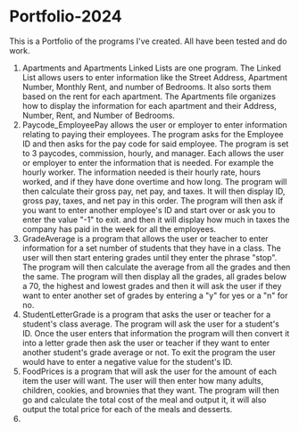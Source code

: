 # Portfolio-2024

This is a Portfolio of the programs I've created. All have been tested and do work.

1. Apartments and Apartments Linked Lists are one program. The Linked List allows users to enter information like the Street Address, Apartment Number, Monthly Rent, and number of Bedrooms. It also sorts them based on the rent for each apartment. The Apartments file organizes how to display the information for each apartment and their Address, Number, Rent, and Number of Bedrooms.
2. Paycode_EmployeePay allows the user or employer to enter information relating to paying their employees. The program asks for the Employee ID and then asks for the pay code for said employee. The program is set to 3 paycodes, commission, hourly, and manager. Each allows the user or employer to enter the information that is needed. For example the hourly worker. The information needed is their hourly rate, hours worked, and if they have done overtime and how long. The program will then calculate their gross pay, net pay, and taxes. It will then display ID, gross pay, taxes, and net pay in this order. The program will then ask if you want to enter another employee's ID and start over or ask you to enter the value "-1" to exit. and then it will display how much in taxes the company has paid in the week for all the employees.
3. GradeAverage is a program that allows the user or teacher to enter information for a set number of students that they have in a class. The user will then start entering grades until they enter the phrase "stop". The program will then calculate the average from all the grades and then the same. The program will then display all the grades, all grades below a 70, the highest and lowest grades and then it will ask the user if they want to enter another set of grades by entering a "y" for yes or a "n" for no.
4. StudentLetterGrade is a program that asks the user or teacher for a student's class average. The program will ask the user for a student's ID. Once the user enters that information the program will then convert it into a letter grade then ask the user or teacher if they want to enter another student's grade average or not. To exit the program the user would have to enter a negative value for the student's ID.
5. FoodPrices is a program that will ask the user for the amount of each item the user will want. The user will then enter how many adults, children, cookies, and brownies that they want. The program will then  go and calculate the total cost of the meal and output it, it will also output the total price for each of the meals and desserts.
6. 
